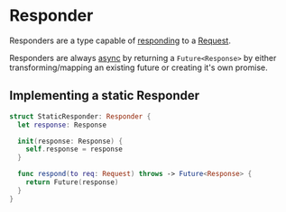 # Responder

Responders are a type capable of [responding](response.md) to a [Request](request.md).

Responders are always [async](../async/promise-future-introduction.md) by returning a `Future<Response>` by either transforming/mapping an existing future or creating it's own promise.

## Implementing a static Responder

```swift
struct StaticResponder: Responder {
  let response: Response

  init(response: Response) {
    self.response = response
  }

  func respond(to req: Request) throws -> Future<Response> {
    return Future(response)
  }
}
```
